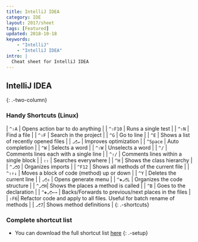 ```yaml
---
title: IntelliJ IDEA
category: IDE
layout: 2017/sheet
tags: [Featured]
updated: 2018-10-18
keywords:
    - "IntelliJ"
    - "IntelliJ IDEA"
intro: |
  Cheat sheet for IntelliJ IDEA
---
```


IntelliJ IDEA
---------
{: .-two-column}

### Handy Shortcuts (Linux)

| `^⇧A` | Opens action bar to do anything |
| `^⇧F10` | Runs a single test |
| `^⇧N` | Find a file |
| `^⇧F` | Search in the project |
| `^G` | Go to line |
| `^E` | Shows a list of recently opened files |
| `⎇↵` | Improves optimization |
| `^Space` | Auto completion |
| `^W` | Selects a word |
| `^⇧W` | Unselects a word |
| `^/` | Comments lines each with a single line |
| `^⇧/` | Comments lines within a single block |
| `⇧⇧` | Searches everywhere |
| `^H` | Shows the class hierarchy |
| `^⎇O` | Organizes imports |
| `^F12` | Shows all methods of the current file |
| `^⇧↑↓` | Moves a block of code (method) up or down |
| `^Y` | Deletes the current line |
| `⎇⎀` | Opens generate menu |
| `^❖⎇L` | Organizes the code structure |
| `^⎇H`| Shows the places a method is called |
| `^B` | Goes to the declaration |
| `^❖⎇←→` | Backs/Forwards to previous/next places in the files |
| `⇧F6`| Refactor code and apply to all files. Useful for batch rename of methods |
| `⎇7`| Shows method definitions |
{: .-shortcuts}

### Complete shortcut list

- You can download the full shortcut list [here](https://github.com/kasramp/cheat-sheet-factory/blob/gh-pages/_docs/pdfs/IntelliJ%20IDEA.pdf)
{: .-setup}
